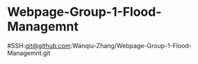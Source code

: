 # Webpage-Group-1-Flood-Managemnt
#SSH:git@github.com:Wanqiu-Zhang/Webpage-Group-1-Flood-Managemnt.git
